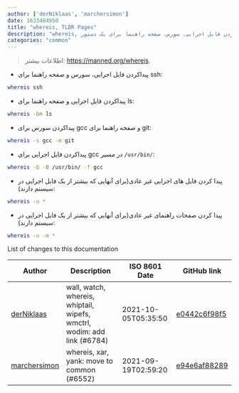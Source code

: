 ```yaml
---
author: ['derNiklaas', 'marchersimon']
date: 1633404950
title: "whereis, TLDR Pages"
description: "whereis, پیداکردن فایل اجرایی، سورس، صفحه راهنما برای یک دستور."
categories: "common"
---
```

> اطلاعات بیشتر: <https://manned.org/whereis>.

- پیداکردن فایل اجرایی، سورس و صفحه راهنما برای ssh:

```bash
whereis ssh
```

- پیداکردن فایل اجرایی و صفحه راهنما برای ls:

```bash
whereis -bm ls
```

- پیداکردن سورس برای gcc و صفحه راهنما برای git:

```bash
whereis -s gcc -m git
```

- پیداکردن فایل اجرایی برای gcc در مسیر `/usr/bin/`:

```bash
whereis -b -B /usr/bin/ -f gcc
```

- پیدا کردن فایل های اجرایی غیر عادی(برای آنهایی که بیشتر از یک فایل اجرایی در سیستم دارند):

```bash
whereis -u *
```

- پیدا کردن صفحات راهنمای غیر عادی(برای آنهایی که بیشتر از یک فایل اجرایی در سیستم دارند):

```bash
whereis -u -m *
```
List of changes to this documentation


Author | Description | ISO 8601 Date | GitHub link
------|-----|-----|-----
[derNiklaas](mailto:derNiklaas@users.noreply.github.com) | wall, watch, whereis, whiptail, wipefs, wmctrl, wodim: add link (#6784) | 2021-10-05T05:35:50 | [e0442c6f98f5](https://github.com/tldr-pages/tldr/commit/e0442c6f98f5e01ffc3acd1398249cf0a8a3673d)
[marchersimon](mailto:50295997+marchersimon@users.noreply.github.com) | whereis, xar, yank: move to common (#6552) | 2021-09-19T02:59:20 | [e94e6af88289](https://github.com/tldr-pages/tldr/commit/e94e6af88289f26bf25c85b45971f240f56d8672)

